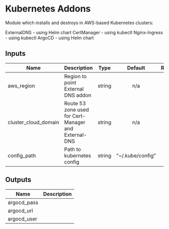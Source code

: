 # Kubernetes Addons

Module which installs and destroys in AWS-based Kubernetes clusters:

ExternalDNS - using Helm chart
CertManager - using kubectl
Nginx-Ingress - using kubectl
ArgoCD - using Helm chart

<!-- BEGINNING OF PRE-COMMIT-TERRAFORM DOCS HOOK -->
## Inputs

| Name | Description | Type | Default | Required |
|------|-------------|:----:|:-----:|:-----:|
| aws\_region | Region to point External DNS addon | string | n/a | yes |
| cluster\_cloud\_domain | Route 53 zone used for Cert-Manager and External-DNS | string | n/a | yes |
| config\_path | Path to kubernetes config | string | "~/.kube/config" | yes |

## Outputs

| Name | Description |
|------|-------------|
| argocd\_pass |  |
| argocd\_url |  |
| argocd\_user |  |

<!-- END OF PRE-COMMIT-TERRAFORM DOCS HOOK -->
